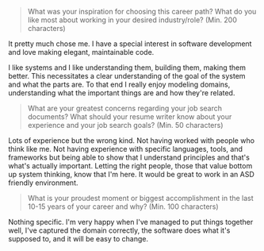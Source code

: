 > What was your inspiration for choosing this career path? What do you like most about working in your desired industry/role? (Min. 200 characters)

It pretty much chose me. I have a special interest in software development and love making elegant, maintainable code.

I like systems and I like understanding them, building them, making them better. This necessitates a clear understanding of the goal of the system and what the parts are. To that end I really enjoy modeling domains, understanding what the important things are and how they're related.

> What are your greatest concerns regarding your job search documents? What should your resume writer know about your experience and your job search goals? (Min. 50 characters)

Lots of experience but the wrong kind. Not having worked with people who think like me. Not having experience with specific languages, tools, and frameworks but being able to show that I understand principles and that's what's actually important. Letting the right people, those that value bottom up system thinking, know that I'm here. It would be great to work in an ASD friendly environment.

> What is your proudest moment or biggest accomplishment in the last 10-15 years of your career and why? (Min. 100 characters)

Nothing specific. I'm very happy when I've managed to put things together well, I've captured the domain correctly, the software does what it's supposed to, and it will be easy to change. 
